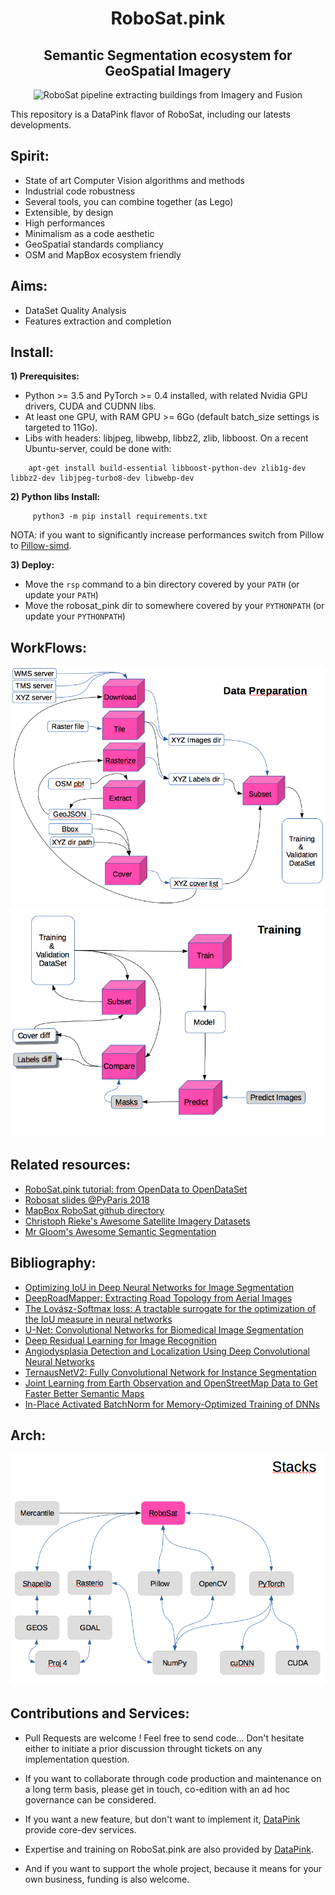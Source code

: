 <h1 align='center'>RoboSat.pink</h1>
<h2 align='center'>Semantic Segmentation ecosystem for GeoSpatial Imagery</h2>


<p align=center>
  <img src="https://pbs.twimg.com/media/DpjonykWwAANpPr.jpg" alt="RoboSat pipeline extracting buildings from Imagery and Fusion" />
</p>




This repository is a DataPink flavor of RoboSat, including our latests developments.

Spirit:
-------
- State of art Computer Vision algorithms and methods
- Industrial code robustness
- Several tools, you can combine together (as Lego)
- Extensible, by design
- High performances
- Minimalism as a code aesthetic
- GeoSpatial standards compliancy
- OSM and MapBox ecosystem friendly 


Aims:
-----
- DataSet Quality Analysis
- Features extraction and completion


Install:
-------

**1) Prerequisites:**
   - Python >= 3.5 and PyTorch >= 0.4 installed, with related Nvidia GPU drivers, CUDA and CUDNN libs.
   - At least one GPU, with RAM GPU >= 6Go (default batch_size settings is targeted to 11Go).
   - Libs with headers: libjpeg, libwebp, libbz2, zlib, libboost. 
     On a recent Ubuntu-server, could be done with:
 ```
     apt-get install build-essential libboost-python-dev zlib1g-dev libbz2-dev libjpeg-turbo8-dev libwebp-dev
 ```

 **2) Python libs Install:**
```
     python3 -m pip install requirements.txt
```
  NOTA: if you want to significantly increase performances switch from Pillow to <a href="https://github.com/uploadcare/pillow-simd">Pillow-simd</a>.


 **3) Deploy:**
  - Move the `rsp` command to a bin directory covered by your `PATH` (or update your `PATH`)
  - Move the robosat_pink dir to somewhere covered by your `PYTHONPATH` (or update your `PYTHONPATH`)





WorkFlows:
--------
<img alt="Data Preparation" src="docs/img/readme/data_preparation.png" />
<img alt="Training" src="docs/img/readme/training.png" />



Related resources:
-----------------

- <a href="./docs/from_opendata_to_opendataset.md">RoboSat.pink tutorial: from OpenData to OpenDataSet</a>
- <a href="http://www.datapink.com/presentations/2018-pyparis.pdf">Robosat slides @PyParis 2018</a>
- <a href="https://github.com/mapbox/robosat">MapBox RoboSat github directory</a>
- <a href="https://github.com/chrieke/awesome-satellite-imagery-datasets">Christoph Rieke's Awesome Satellite Imagery Datasets</a>
- <a href="https://github.com/mrgloom/awesome-semantic-segmentation">Mr Gloom's Awesome Semantic Segmentation</a>

Bibliography:
-------------

- <a href="http://www.cs.umanitoba.ca/~ywang/papers/isvc16.pdf">Optimizing IoU in Deep
Neural Networks for Image Segmentation</a>
- <a href="http://www.cs.toronto.edu/~wenjie/papers/iccv17/mattyus_etal_iccv17.pdf">DeepRoadMapper: Extracting Road Topology from Aerial Images</a>
- <a href="https://arxiv.org/abs/1705.08790">The Lovász-Softmax loss: A tractable surrogate for the optimization of the IoU measure in neural networks</a>
- <a href="https://arxiv.org/abs/1505.04597">U-Net: Convolutional Networks for Biomedical Image Segmentation</a>
- <a href="https://arxiv.org/abs/1512.03385">Deep Residual Learning for Image Recognition</a>
- <a href="https://arxiv.org/pdf/1804.08024.pdf">Angiodysplasia Detection and Localization Using Deep
Convolutional Neural Networks</a>
- <a href="https://arxiv.org/abs/1806.00844">TernausNetV2: Fully Convolutional Network for Instance Segmentation</a>
- <a href="https://hal.archives-ouvertes.fr/hal-01523573/document">Joint Learning from Earth Observation and
OpenStreetMap Data to Get Faster Better Semantic Maps</a>
- <a href="https://arxiv.org/abs/1712.02616">In-Place Activated BatchNorm for Memory-Optimized Training of DNNs</a>


Arch:
----
<img alt="Stacks" src="docs/img/readme/stacks.png" />



Contributions and Services:
---------------------------

- Pull Requests are welcome ! Feel free to send code...
  Don't hesitate either to initiate a prior discussion throught tickets on any implementation question.

- If you want to collaborate through code production and maintenance on a long term basis, please get in touch, co-edition with an ad hoc governance can be considered.

- If you want a new feature, but don't want to implement it, <a href="http://datapink.com">DataPink</a> provide core-dev services.

- Expertise and training on RoboSat.pink are also provided by <a href="http://datapink.com">DataPink</a>.

- And if you want to support the whole project, because it means for your own business, funding is also welcome.
